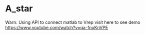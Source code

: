 # A_star
Warn: Using API to connect matlab to Vrep 
visit here to see demo https://www.youtube.com/watch?v=qa-fnuKnVPE
